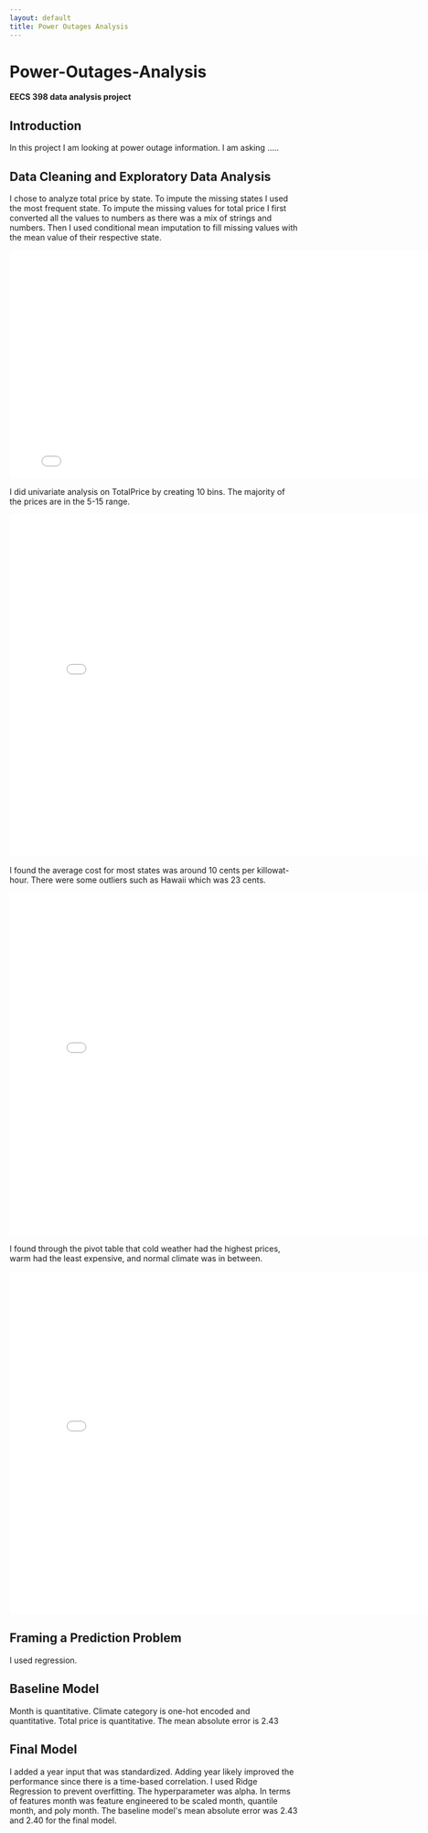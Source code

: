 ```yaml
---
layout: default
title: Power Outages Analysis
---
```


# Power-Outages-Analysis

**EECS 398 data analysis project**

## Introduction
In this project I am looking at power outage information. I am asking …..

## Data Cleaning and Exploratory Data Analysis
I chose to analyze total price by state. To impute the missing states I used the most frequent state. To impute the missing values for total price I first converted
all the values to numbers as there was a mix of strings and numbers. Then I used conditional mean imputation to fill missing values with the mean value of their respective state.
<iframe src="/Power-Outages-Analysis/assets/CleanedData.html" width="800" height="400" frameborder="0"></iframe>

I did univariate analysis on TotalPrice by creating 10 bins. The majority of the prices are in the 5-15 range.
<iframe src="/Power-Outages-Analysis/assets/univariate-plot.html" width="800" height="600" frameborder="0"></iframe>

I found the average cost for most states was around 10 cents per killowat-hour. There were some outliers such as Hawaii which was 23 cents.
<iframe src="/Power-Outages-Analysis/assets/state-vs-price.html" width="800" height="600" frameborder="0"></iframe>

I found through the pivot table that cold weather had the highest prices, warm had the least expensive, and normal climate was in between.
<iframe src="/Power-Outages-Analysis/assets/pivot.html" width="800" height="600" frameborder="0"></iframe>


## Framing a Prediction Problem
I used regression. 


## Baseline Model
Month is quantitative. Climate category is one-hot encoded and quantitative. Total price is quantitative. The mean absolute error is 2.43

## Final Model
I added a year input that was standardized. Adding year likely improved the performance since there is a time-based correlation. I used Ridge Regression to prevent overfitting. The hyperparameter was alpha. In terms of features month was feature engineered to be scaled month, quantile month, and poly month. The baseline model's mean absolute error was 2.43 and 2.40 for the final model.

